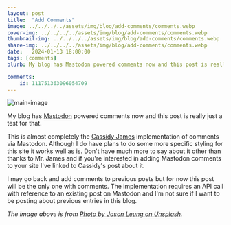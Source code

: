 ```yaml
---
layout: post
title:  "Add Comments"
image: ../../../../assets/img/blog/add-comments/comments.webp
cover-img: ../../../../assets/img/blog/add-comments/comments.webp
thumbnail-img: ../../../../assets/img/blog/add-comments/comments.webp
share-img: ../../../../assets/img/blog/add-comments/comments.webp
date:   2024-01-13 18:00:00
tags: [comments]
blurb: My blog has Mastodon powered comments now and this post is really just a test for that.

comments:
    id: 111751363096054709
---
```


![main-image]

My blog has [Mastodon] powered comments now and this post is really just a test for that.

<!--more-->

This is almost completely the [Cassidy James] implementation of comments via Mastodon. Although I do have plans to do some more specific styling for this site it works well as is. Don't have much more to say about it other than thanks to Mr. James and if you're interested in adding Mastodon comments to your site I've linked to Cassidy's post about it.

I may go back and add comments to previous posts but for now this post will be the only one with comments. The implementation requires an API call with reference to an existing post on Mastodon and I'm not sure if I want to be posting about previous entries in this blog.

*The image above is from [Photo by Jason Leung on Unsplash].*

[Photo by Jason Leung on Unsplash]:  https://unsplash.com/@ninjason
[Mastodon]: https://joinmastodon.org/
[main-image]: ../../../../assets/img/blog/add-comments/comments.webp "Comments"
[Cassidy James]: https://cassidyjames.com/blog/fediverse-blog-comments-mastodon/
